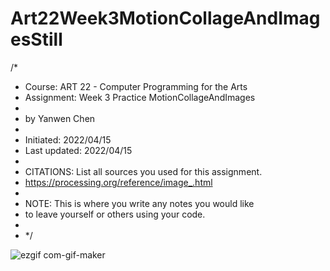 # Art22Week3MotionCollageAndImagesStill

/*
 * Course: ART 22  - Computer Programming for the Arts
 * Assignment: Week 3 Practice MotionCollageAndImages
 *
 * by Yanwen Chen
 *
 * Initiated: 2022/04/15
 * Last updated: 2022/04/15
 *
 * CITATIONS: List all sources you used for this assignment.
 * https://processing.org/reference/image_.html
 *
 * NOTE: This is where you write any notes you would like
 * to leave yourself or others using your code.
 *
 * */

![ezgif com-gif-maker](https://user-images.githubusercontent.com/91364746/163631690-393e680e-dbee-4cf9-a2c7-b84af2d92e3f.gif)
